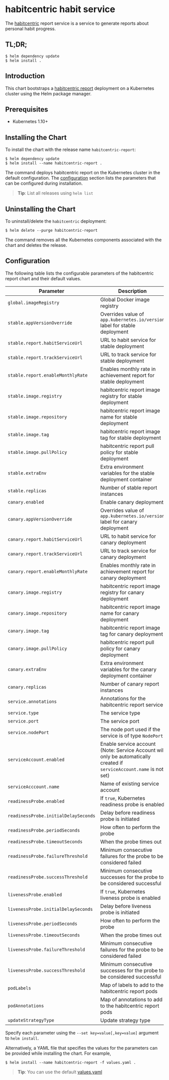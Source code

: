 # habitcentric habit service

The [habitcentric](https://confluence.codecentric.de/display/HAB/habitcentric) report service is a
service to generate reports about personal habit progress.

## TL;DR;

```console
$ helm dependency update
$ helm install .
```

## Introduction

This chart bootstraps
a [habitcentric report](https://github.com/codecentric/habitcentric/tree/main/services/report)
deployment on a Kubernetes cluster using the Helm package manager.

## Prerequisites

- Kubernetes 1.10+

## Installing the Chart

To install the chart with the release name `habitcentric-report`:

```console
$ helm dependency update
$ helm install --name habitcentric-report .
```

The command deploys habitcentric report on the Kubernetes cluster in the default configuration.
The [configuration](#configuration) section lists the parameters that can be configured during
installation.

> **Tip**: List all releases using `helm list`

## Uninstalling the Chart

To uninstall/delete the `habitcentric` deployment:

```console
$ helm delete --purge habitcentric-report
```

The command removes all the Kubernetes components associated with the chart and deletes the release.

## Configuration

The following table lists the configurable parameters of the habitcentric report chart and their
default values.

| Parameter                            | Description                                                                                                           | Default                      |
|--------------------------------------|-----------------------------------------------------------------------------------------------------------------------|------------------------------|
| `global.imageRegistry`               | Global Docker image registry                                                                                          | `nil`                        |
| `stable.appVersionOverride`          | Overrides value of `app.kubernetes.io/version` label for stable deployment                                            | `nil`                        |
| `stable.report.habitServiceUrl`      | URL to habit service for stable deployment                                                                            | `http://habit.hc-habit:9001` |
| `stable.report.trackServiceUrl`      | URL to track service for stable deployment                                                                            | `http://track.hc-track:9002` |
| `stable.report.enableMonthlyRate`    | Enables monthly rate in achievement report for stable deployment                                                      | `false`                      |
| `stable.image.registry`              | habitcentric report image registry for stable deployment                                                              | `docker.io`                  |
| `stable.image.repository`            | habitcentric report image name for stable deployment                                                                  | `habitcentric/habit`         |
| `stable.image.tag`                   | habitcentric report image tag for stable deployment                                                                   | `latest`                     |
| `stable.image.pullPolicy`            | habitcentric report pull policy for stable deployment                                                                 | `Always`                     |
| `stable.extraEnv`                    | Extra environment variables for the stable deployment container                                                       | `[]`                         |
| `stable.replicas`                    | Number of stable report instances                                                                                     | 1                            |
| `canary.enabled`                     | Enable canary deployment                                                                                              | `false`                      |
| `canary.appVersionOverride`          | Overrides value of `app.kubernetes.io/version` label for canary deployment                                            | `nil`                        |
| `canary.report.habitServiceUrl`      | URL to habit service for canary deployment                                                                            | `http://habit.hc-habit:9001` |
| `canary.report.trackServiceUrl`      | URL to track service for canary deployment                                                                            | `http://track.hc-track:9002` |
| `canary.report.enableMonthlyRate`    | Enables monthly rate in achievement report for canary deployment                                                      | `true`                       |
| `canary.image.registry`              | habitcentric report image registry for canary deployment                                                              | `docker.io`                  |
| `canary.image.repository`            | habitcentric report image name for canary deployment                                                                  | `habitcentric/habit`         |
| `canary.image.tag`                   | habitcentric report image tag for canary deployment                                                                   | `latest`                     |
| `canary.image.pullPolicy`            | habitcentric report pull policy for canary deployment                                                                 | `Always`                     |
| `canary.extraEnv`                    | Extra environment variables for the canary deployment container                                                       | `[]`                         |
| `canary.replicas`                    | Number of canary report instances                                                                                     | 1                            |
| `service.annotations`                | Annotations for the habitcentric report service                                                                       | `{}`                         |
| `service.type`                       | The service type                                                                                                      | `ClusterIP`                  |
| `service.port`                       | The service port                                                                                                      | `8080`                       |
| `service.nodePort`                   | The node port used if the service is of type `NodePort`                                                               | `nil`                        |
| `serviceAccount.enabled`             | Enable service account (Note: Service Account will only be automatically created if `serviceAccount.name` is not set) | `false`                      |
| `serviceAcccount.name`               | Name of existing service account                                                                                      | `nil`                        |
| `readinessProbe.enabled`             | If `true`, Kubernetes readiness probe is enabled                                                                      | `true`                       |
| `readinessProbe.initialDelaySeconds` | Delay before readiness probe is initiated                                                                             | 20                           |
| `readinessProbe.periodSeconds`       | How often to perform the probe                                                                                        | 120                          |
| `readinessProbe.timeoutSeconds`      | When the probe times out                                                                                              | 5                            |
| `readinessProbe.failureThreshold`    | Minimum consecutive failures for the probe to be considered failed                                                    | 6                            |
| `readinessProbe.successThreshold`    | Minimum consecutive successes for the probe to be considered successful                                               | 1                            |
| `livenessProbe.enabled`              | If `true`, Kubernetes liveness probe is enabled                                                                       | `true`                       |
| `livenessProbe.initialDelaySeconds`  | Delay before liveness probe is initiated                                                                              | 40                           |
| `livenessProbe.periodSeconds`        | How often to perform the probe                                                                                        | 120                          |
| `livenessProbe.timeoutSeconds`       | When the probe times out                                                                                              | 5                            |
| `livenessProbe.failureThreshold`     | Minimum consecutive failures for the probe to be considered failed                                                    | 6                            |
| `livenessProbe.successThreshold`     | Minimum consecutive successes for the probe to be considered successful                                               | 1                            |
| `podLabels`                          | Map of labels to add to the habitcentric report pods                                                                  | `{}`                         |
| `podAnnotations`                     | Map of annotations to add to the habitcentric report pods                                                             | `{}`                         |
| `updateStrategyType`                 | Update strategy type                                                                                                  | `RollingUpdate`              |

Specify each parameter using the `--set key=value[,key=value]` argument to `helm install`.

Alternatively, a YAML file that specifies the values for the parameters can be provided while
installing the chart. For example,

```console
$ helm install --name habitcentric-report -f values.yaml .
```

> **Tip**: You can use the default [values.yaml](values.yaml)
